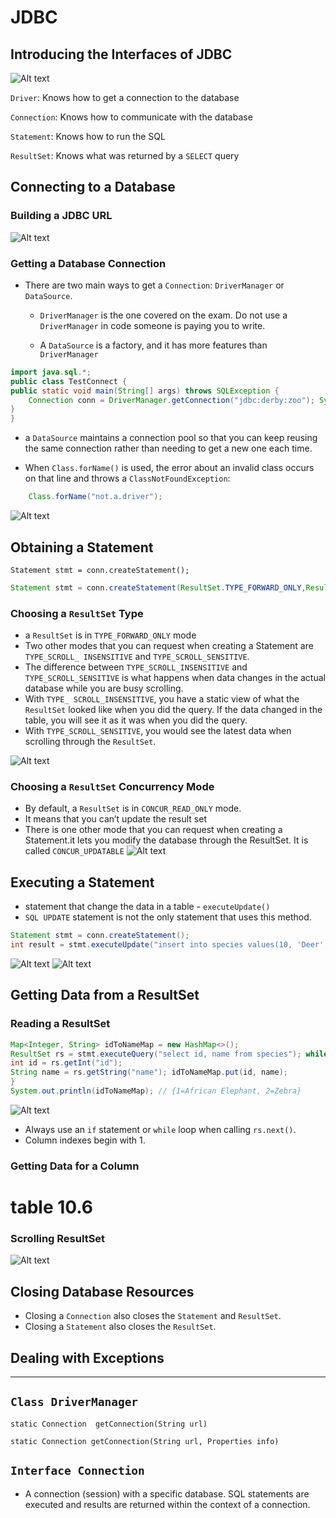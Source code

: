 
# JDBC

## Introducing the Interfaces of JDBC
![Alt text](https://github.com/frhan/study/blob/master/images/Screen%20Shot%202019-03-10%20at%201.34.46%20AM.png)

`Driver`: Knows how to get a connection to the database

`Connection`: Knows how to communicate with the database

`Statement`: Knows how to run the SQL

`ResultSet`: Knows what was returned by a `SELECT` query

## Connecting to a Database

### Building a JDBC URL
![Alt text](https://github.com/frhan/study/blob/master/images/Screen%20Shot%202019-03-10%20at%201.37.35%20AM.png)
### Getting a Database Connection
- There are two main ways to get a `Connection`: 
`DriverManager` or `DataSource`. 

    - `DriverManager` is the one covered on the exam. Do not use a `DriverManager` in code someone is paying you to write. 

    - A `DataSource` is a factory, and it has more features than `DriverManager`
    
```java
import java.sql.*;
public class TestConnect {
public static void main(String[] args) throws SQLException { 
    Connection conn = DriverManager.getConnection("jdbc:derby:zoo"); System.out.println(conn);
} 
}

```
- a `DataSource` maintains a connection pool so that you can keep reusing the same connection rather than needing to get a new one each time.

- When `Class.forName()` is used, the error about an invalid class occurs on that line and throws a `ClassNotFoundException`:

```java
    Class.forName("not.a.driver");
```

![Alt text](https://github.com/frhan/study/blob/master/images/Screen%20Shot%202019-03-10%20at%201.41.49%20AM.png)

## Obtaining a Statement

`Statement stmt = conn.createStatement();`

```java
Statement stmt = conn.createStatement(ResultSet.TYPE_FORWARD_ONLY,ResultSet.CONCUR_READ_ONLY);
```
### Choosing a `ResultSet` Type
- a `ResultSet` is in `TYPE_FORWARD_ONLY` mode
- Two other modes that you can request when creating a Statement are `TYPE_SCROLL_ INSENSITIVE` and `TYPE_SCROLL_SENSITIVE`.
- The difference between `TYPE_SCROLL_INSENSITIVE` and `TYPE_SCROLL_SENSITIVE` is what happens when data changes in the actual database while you are busy scrolling.
- With `TYPE_ SCROLL_INSENSITIVE`, you have a static view of what the `ResultSet` looked like when you did the query. If the data changed in the table, you will see it as it was when you did the query. 
- With `TYPE_SCROLL_SENSITIVE`, you would see the latest data when scrolling through the `ResultSet`.

![Alt text](https://github.com/frhan/study/blob/master/images/Screen%20Shot%202019-03-10%20at%206.53.43%20PM.png)
### Choosing a `ResultSet` Concurrency Mode
- By default, a `ResultSet` is in `CONCUR_READ_ONLY` mode.
- It means that you can’t update the result set  
- There is one other mode that you can request when creating a Statement.it lets you modify the database through the ResultSet. It is called `CONCUR_UPDATABLE`
![Alt text](https://github.com/frhan/study/blob/master/images/Screen%20Shot%202019-03-10%20at%206.55.33%20PM.png)
## Executing a Statement
- statement that change the data in a table - `executeUpdate()`
- `SQL UPDATE` statement is not the only statement that uses this method.

```java
Statement stmt = conn.createStatement(); 
int result = stmt.executeUpdate("insert into species values(10, 'Deer', 3)");
```

![Alt text](https://github.com/frhan/study/blob/master/images/Screen%20Shot%202019-03-10%20at%2010.57.29%20PM.png)
![Alt text](https://github.com/frhan/study/blob/master/images/Screen%20Shot%202019-03-10%20at%2010.57.34%20PM.png)
## Getting Data from a ResultSet

### Reading a ResultSet

```java
Map<Integer, String> idToNameMap = new HashMap<>();
ResultSet rs = stmt.executeQuery("select id, name from species"); while(rs.next()) {
int id = rs.getInt("id");
String name = rs.getString("name"); idToNameMap.put(id, name);
}
System.out.println(idToNameMap); // {1=African Elephant, 2=Zebra}
```
![Alt text](https://github.com/frhan/study/blob/master/images/Screen%20Shot%202019-03-10%20at%2010.59.18%20PM.png)
- Always use an `if` statement or `while` loop when calling `rs.next()`.
- Column indexes begin with 1.

### Getting Data for a Column
# table 10.6
### Scrolling ResultSet
![Alt text](https://github.com/frhan/study/blob/master/images/Screen%20Shot%202019-03-10%20at%2011.01.57%20PM.png)
## Closing Database Resources
- Closing a `Connection` also closes the `Statement` and `ResultSet`. 
- Closing a `Statement` also closes the `ResultSet`.
## Dealing with Exceptions

---

## `Class DriverManager`

`static Connection	getConnection(String url)`

`static Connection getConnection(String url, Properties info)`

## `Interface Connection`
- A connection (session) with a specific database. SQL statements are executed and results are returned within the context of a connection.
